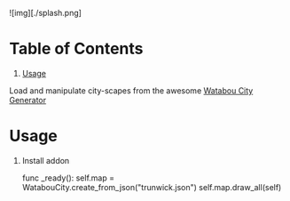 ![img][./splash.png]

# Table of Contents

1.  [Usage](#org7ef4c63)

Load and manipulate city-scapes from the awesome [Watabou City Generator](https://watabou.github.io/city-generator)

<a id="org7ef4c63"></a>

# Usage

1.  Install addon

    func \_ready():
    self.map = WatabouCity.create_from_json("trunwick.json")
    self.map.draw_all(self)
